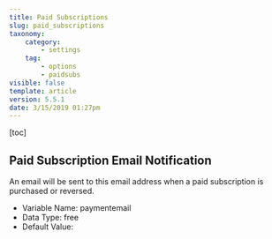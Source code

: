 ```yaml
---
title: Paid Subscriptions
slug: paid_subscriptions
taxonomy:
    category:
        - settings
    tag:
        - options
        - paidsubs
visible: false
template: article
version: 5.5.1
date: 3/15/2019 01:27pm
---
```


[toc]

## Paid Subscription Email Notification
An email will be sent to this email address when a paid subscription is purchased or reversed.



- Variable Name: paymentemail
- Data Type: free
- Default Value: 
